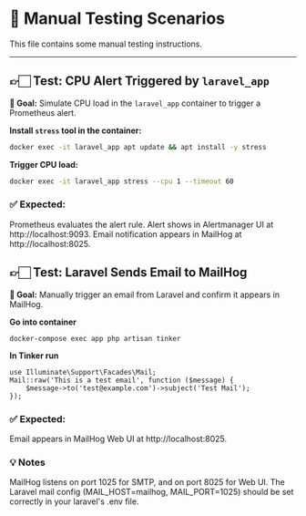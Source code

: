 # 🧪 Manual Testing Scenarios

This file contains some manual testing instructions.

---

## 👉🏻 Test: CPU Alert Triggered by `laravel_app`

**🎯 Goal:** Simulate CPU load in the `laravel_app` container to trigger a Prometheus alert.

**Install `stress` tool in the container:**
   ```bash
   docker exec -it laravel_app apt update && apt install -y stress
   ```
**Trigger CPU load:**
   ```bash
   docker exec -it laravel_app stress --cpu 1 --timeout 60
   ```
### ✅ Expected:
Prometheus evaluates the alert rule.
Alert shows in Alertmanager UI at http://localhost:9093.
Email notification appears in MailHog at http://localhost:8025.

## 👉🏻 Test: Laravel Sends Email to MailHog

**🎯 Goal:** Manually trigger an email from Laravel and confirm it appears in MailHog.

**Go into container**
```
docker-compose exec app php artisan tinker
```
**In Tinker run**
```
use Illuminate\Support\Facades\Mail;
Mail::raw('This is a test email', function ($message) {
    $message->to('test@example.com')->subject('Test Mail');
});
```
### ✅ Expected:
Email appears in MailHog Web UI at http://localhost:8025.

### 💡 Notes
MailHog listens on port 1025 for SMTP, and on port 8025 for Web UI.
The Laravel mail config (MAIL_HOST=mailhog, MAIL_PORT=1025) should be set correctly in your laravel's .env file.